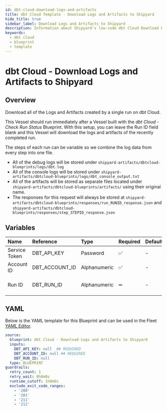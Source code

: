 ```yaml
---
id: dbt-cloud-download-logs-and-artifacts
title: dbt Cloud Template - Download Logs and Artifacts to Shipyard
hide_title: true
sidebar_label: Download Logs and Artifacts to Shipyard
description: Information about Shipyard's low-code dbt Cloud Download Logs and Artifacts to Shipyard blueprint. Download the logs and artifacts of a specific dbt Cloud run for transfer to another location.
keywords:
  - dbt cloud
  - blueprint
  - template
---
```


# dbt Cloud - Download Logs and Artifacts to Shipyard

## Overview

Download all of the Logs and Artifacts created by a single run on dbt Cloud.

This Vessel should run immediately after a Vessel built with the _dbt Cloud - Check Run Status_ Blueprint. With this setup, you can leave the Run ID field blank and this Vessel will download the logs and artifacts of the recently completed run.

The steps of each run can be variable so we combine the log data from every step into one file.

- All of the debug logs will be stored under `shipyard-artifacts/dbtcloud-blueprints/logs/dbt.log`
- All of the console logs will be stored under `shipyard-artifacts/dbtcloud-blueprints/logs/dbt_console_output.txt`
- All of the artifacts will be stored as separate files located under `shipyard-artifacts/dbtcloud-blueprints/artifacts/` using their original name.
- The responses for this request will always be stored at `shipyard-artifacts/dbtcloud-blueprints/responses/run_RUNID_response.json` and  `shipyard-artifacts/dbtcloud-blueprints/responses/step_STEPID_response.json`


## Variables

| Name | Reference | Type | Required | Default | Options | Description             |
|:-----|:----------|:-----|:---------|:--------|:--------|:------------------------|
| Service Token | DBT_API_KEY | Password | :white_check_mark: | - | - | Your unique service token for dbt Cloud. Instructions for how to get this token can be found in the authorization documentation. |
| Account ID | DBT_ACCOUNT_ID | Alphanumeric | :white_check_mark: | - | - | Your unique Account ID, found in the URL of dbt Cloud. https://cloud.getdbt.com/#/accounts/ACCOUNT_ID/projects/PROJECT_ID/dashboard/ |
| Run ID | DBT_RUN_ID | Alphanumeric | :heavy_minus_sign: | - | - | The ID of a specific job you want to run, found in the URL of dbt Cloud. https://cloud.getdbt.com/#/accounts/ACCOUNT_ID/projects/PROJECT_ID/runs/RUN_ID/. If left blank, will try to find the run ID from an "Execute Job" Vessel that ran upstream. |




## YAML

Below is the YAML template for this Blueprint and can be used in the
Fleet [YAML Editor](../../reference/fleets/yaml-editor.md).

```yaml
source:
  blueprint: dbt Cloud - Download Logs and Artifacts to Shipyard
  inputs:
    DBT_API_KEY: null  ## REQUIRED
    DBT_ACCOUNT_ID: null ## REQUIRED
    DBT_RUN_ID: null
  type: BLUEPRINT
guardrails:
  retry_count: 1
  retry_wait: 0h0m0s
  runtime_cutoff: 1h0m0s
  exclude_exit_code_ranges:
    - '200'
    - '201'
    - '211'
    - '212'
 ```


